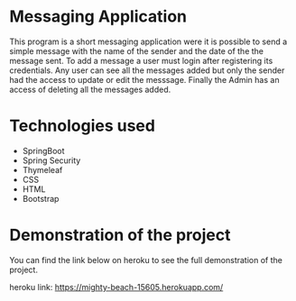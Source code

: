 # Messaging Application 

This program is a short messaging application were it is possible to send a simple message with 
the name of the sender and the date of the the message sent. To add a message a user must login after
 registering its credentials. Any user can see all the messages added but only the sender had the access to 
 update or edit the messsage.
 Finally the Admin has an access of deleting all the messages added.
 
 # Technologies used 
 - SpringBoot
 - Spring Security 
 - Thymeleaf
 -  CSS
 - HTML
 - Bootstrap

# Demonstration of the project 

You can find the link below on heroku to see the full demonstration of the project.

  heroku link:  https://mighty-beach-15605.herokuapp.com/ 


